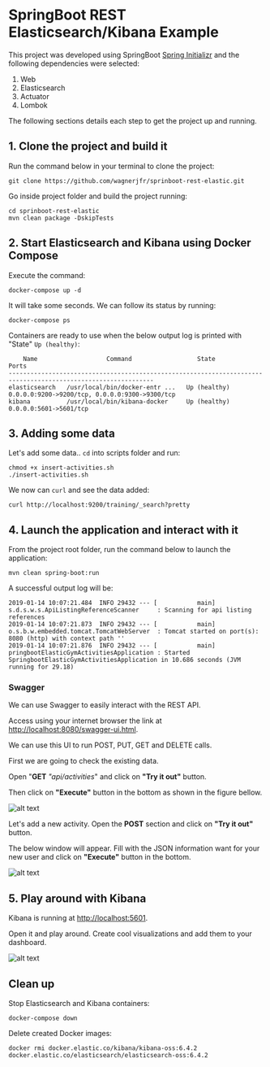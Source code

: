 # SpringBoot REST Elasticsearch/Kibana Example

This project was developed using SpringBoot [Spring Initializr](start.spring.io) and the following dependencies were selected:
1. Web
2. Elasticsearch
3. Actuator
4. Lombok

The following sections details each step to get the project up and running.

## 1. Clone the project and build it
Run the command below in your terminal to clone the project:
```
git clone https://github.com/wagnerjfr/sprinboot-rest-elastic.git
```
Go inside project folder and build the project running:
```
cd sprinboot-rest-elastic
mvn clean package -DskipTests
```
## 2. Start Elasticsearch and Kibana using Docker Compose

Execute the command:
```
docker-compose up -d
```

It will take some seconds. We can follow its status by running:
```
docker-compose ps
```

Containers are ready to use when the below output log is printed with "State" ```Up (healthy)```:
```console
    Name                   Command                  State                           Ports
--------------------------------------------------------------------------------------------------------------
elasticsearch   /usr/local/bin/docker-entr ...   Up (healthy)   0.0.0.0:9200->9200/tcp, 0.0.0.0:9300->9300/tcp
kibana          /usr/local/bin/kibana-docker     Up (healthy)   0.0.0.0:5601->5601/tcp
```

## 3. Adding some data

Let's add some data.. ```cd``` into scripts folder and run:
```
chmod +x insert-activities.sh
./insert-activities.sh
```

We now can ```curl``` and see the data added:
```
curl http://localhost:9200/training/_search?pretty
```

## 4. Launch the application and interact with it
From the project root folder, run the command below to launch the application:
```
mvn clean spring-boot:run
```
A successful output log will be:
```console
2019-01-14 10:07:21.484  INFO 29432 --- [           main] s.d.s.w.s.ApiListingReferenceScanner     : Scanning for api listing references
2019-01-14 10:07:21.873  INFO 29432 --- [           main] o.s.b.w.embedded.tomcat.TomcatWebServer  : Tomcat started on port(s): 8080 (http) with context path ''
2019-01-14 10:07:21.876  INFO 29432 --- [           main] pringbootElasticGymActivitiesApplication : Started SpringbootElasticGymActivitiesApplication in 10.686 seconds (JVM running for 29.18)
```
### Swagger
We can use Swagger to easily interact with the REST API.

Access using your internet browser the link at <http://localhost:8080/swagger-ui.html>.

We can use this UI to run POST, PUT, GET and DELETE calls.

First we are going to check the existing data.

Open "**GET** *"api/activities*" and click on **"Try it out"** button.

Then click on **"Execute"** button in the bottom as shown in the figure bellow.

![alt text](https://github.com/wagnerjfr/springboot-rest-elastic/blob/master/figures/figure1.png)

Let's add a new activity. Open the **POST** section and click on **"Try it out"** button.

The below window will appear. Fill with the JSON information want  for your new user and click on **"Execute"** button in the bottom.

![alt text](https://github.com/wagnerjfr/springboot-rest-elastic/blob/master/figures/figure2.png)

## 5. Play around with Kibana

Kibana is running at <http://localhost:5601>.

Open it and play around. Create cool visualizations and add them to your dashboard.

![alt text](https://github.com/wagnerjfr/springboot-rest-elastic/blob/master/figures/kibana.png)

## Clean up
Stop Elasticsearch and Kibana containers:
```
docker-compose down
```
Delete created Docker images:
```
docker rmi docker.elastic.co/kibana/kibana-oss:6.4.2 docker.elastic.co/elasticsearch/elasticsearch-oss:6.4.2
```

